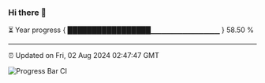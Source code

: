 ### Hi there 👋

⏳ Year progress { █████████████████▁▁▁▁▁▁▁▁▁▁▁▁▁ } 58.50 %

---

⏰ Updated on Fri, 02 Aug 2024 02:47:47 GMT

![Progress Bar CI](https://github.com/IshwaranRudhara/GIT-ACTION/workflows/Progress%20Bar%20CI/badge.svg)
